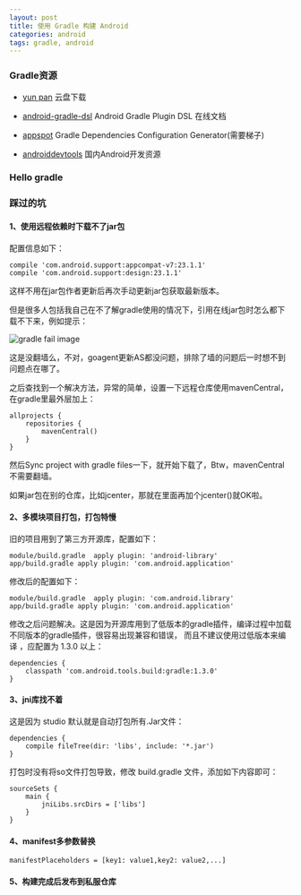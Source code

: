 ```yaml
---
layout: post
title: 使用 Gradle 构建 Android
categories: android
tags: gradle, android
---
```


### Gradle资源

* [yun pan](http://yun.baidu.com/s/1skv1JZn) 云盘下载

* [android-gradle-dsl](http://google.github.io/android-gradle-dsl/) Android Gradle Plugin DSL 在线文档 

* [appspot](http://gradleplease.appspot.com/) Gradle Dependencies Configuration Generator(需要梯子)

* [androiddevtools](http://www.androiddevtools.cn/#gradle) 国内Android开发资源

<!--more-->

### Hello gradle


### 踩过的坑

#### 1、使用远程依赖时下载不了jar包
	
配置信息如下：

	compile 'com.android.support:appcompat-v7:23.1.1'
	compile 'com.android.support:design:23.1.1'

这样不用在jar包作者更新后再次手动更新jar包获取最新版本。

但是很多人包括我自己在不了解gradle使用的情况下，引用在线jar包时怎么都下载不下来，例如提示：

![gradle fail image](/img/build-application-with-gradle-1.png)

这是没翻墙么，不对，goagent更新AS都没问题，排除了墙的问题后一时想不到问题点在哪了。

之后查找到一个解决方法，异常的简单，设置一下远程仓库使用mavenCentral，在gradle里最外层加上：

	allprojects {  
	    repositories {  
	        mavenCentral()  
	    }  
	} 

然后Sync project with gradle files一下，就开始下载了，Btw，mavenCentral不需要翻墙。

如果jar包在别的仓库，比如jcenter，那就在里面再加个jcenter()就OK啦。

#### 2、多模块项目打包，打包特慢 
	
旧的项目用到了第三方开源库，配置如下：

	module/build.gradle  apply plugin: 'android-library'
	app/build.gradle apply plugin: 'com.android.application'

修改后的配置如下：

	module/build.gradle  apply plugin: 'com.android.library'
	app/build.gradle apply plugin: 'com.android.application'

修改之后问题解决。这是因为开源库用到了低版本的gradle插件，编译过程中加载不同版本的gradle插件，很容易出现兼容和错误，
而且不建议使用过低版本来编译 ，应配置为 1.3.0 以上：


	dependencies {
		classpath 'com.android.tools.build:gradle:1.3.0'
	}

#### 3、jni库找不着

这是因为 studio 默认就是自动打包所有.Jar文件：

	dependencies {
	    compile fileTree(dir: 'libs', include: '*.jar')
	}

打包时没有将so文件打包导致，修改 build.gradle 文件，添加如下内容即可：
	
	sourceSets {
	    main {
	        jniLibs.srcDirs = ['libs']
	    }
	}

#### 4、manifest多参数替换

	manifestPlaceholders = [key1: value1,key2: value2,...]

#### 5、构建完成后发布到私服仓库

	





